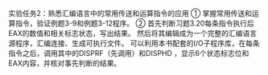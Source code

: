 实验任务2：熟悉汇编语言中的常用传送和运算指令的应用
① 掌握常用传送和运算指令，验证例题3-9和例题3-12程序。
② 首先判断习题3.20每条指令执行后EAX的数值和相关标志状态，写出结果。
  然后将其编辑成为一个完整的汇编语言源程序，汇编连接、生成可执行文件。
  可以利用本书配套的I/O子程序库，在每条指令之后，调用其中的DISPRF（先调用）和DISPHD
  ，显示6个状态标志位和EAX内容，并核对事先判断的结果。
